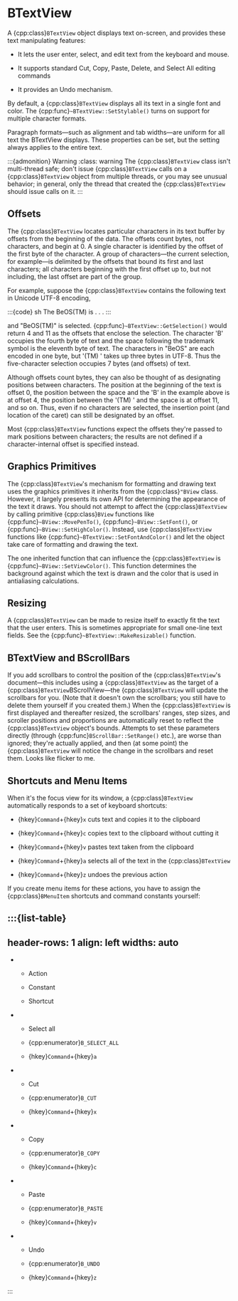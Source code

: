 # BTextView

A {cpp:class}`BTextView` object displays text on-screen, and provides
these text manipulating features:

-   It lets the user enter, select, and edit text from the keyboard and mouse.

-   It supports standard Cut, Copy, Paste, Delete, and Select All editing
commands

-   It provides an Undo mechanism.

By default, a {cpp:class}`BTextView` displays all its text in a single
font and color. The {cpp:func}`~BTextView::SetStylable()` turns on support
for multiple character formats.

Paragraph formats—such as alignment and tab widths—are uniform for all
text the BTextView displays. These properties can be set, but the setting
always applies to the entire text.

:::{admonition} Warning
:class: warning
The {cpp:class}`BTextView` class isn't multi-thread safe; don't issue
{cpp:class}`BTextView` calls on a {cpp:class}`BTextView` object from
multiple threads, or you may see unusual behavior; in general, only the
thread that created the {cpp:class}`BTextView` should issue calls on it.
:::

## Offsets

The {cpp:class}`BTextView` locates particular characters in its text
buffer by offsets from the beginning of the data. The offsets count bytes,
not characters, and begin at 0. A single character is identified by the
offset of the first byte of the character. A group of characters—the
current selection, for example—is delimited by the offsets that bound its
first and last characters; all characters beginning with the first offset
up to, but not including, the last offset are part of the group.

For example, suppose the {cpp:class}`BTextView` contains the following
text in Unicode UTF-8 encoding,

:::{code} sh
The BeOS(TM) is . . .
:::

and "BeOS(TM)" is selected. {cpp:func}`~BTextView::GetSelection()` would
return 4 and 11 as the offsets that enclose the selection. The character
'B' occupies the fourth byte of text and the space following the trademark
symbol is the eleventh byte of text. The characters in "BeOS" are each
encoded in one byte, but '(TM) ' takes up three bytes in UTF-8. Thus the
five-character selection occupies 7 bytes (and offsets) of text.

Although offsets count bytes, they can also be thought of as designating
positions between characters. The position at the beginning of the text is
offset 0, the position between the space and the 'B' in the example above
is at offset 4, the position between the '(TM) ' and the space is at offset
11, and so on. Thus, even if no characters are selected, the insertion
point (and location of the caret) can still be designated by an offset.

Most {cpp:class}`BTextView` functions expect the offsets they're passed to
mark positions between characters; the results are not defined if a
character-internal offset is specified instead.

## Graphics Primitives

The {cpp:class}`BTextView`'s mechanism for formatting and drawing text
uses the graphics primitives it inherits from the {cpp:class}`"BView`
class. However, it largely presents its own API for determining the
appearance of the text it draws. You should not attempt to affect the
{cpp:class}`BTextView` by calling primitive {cpp:class}`BView` functions
like {cpp:func}`~BView::MovePenTo()`, {cpp:func}`~BView::SetFont()`, or
{cpp:func}`~BView::SetHighColor()`. Instead, use {cpp:class}`BTextView`
functions like {cpp:func}`~BTextView::SetFontAndColor()` and let the object
take care of formatting and drawing the text.

The one inherited function that can influence the {cpp:class}`BTextView`
is {cpp:func}`~BView::SetViewColor()`. This function determines the
background against which the text is drawn and the color that is used in
antialiasing calculations.

## Resizing

A {cpp:class}`BTextView` can be made to resize itself to exactly fit the
text that the user enters. This is sometimes appropriate for small one-line
text fields. See the {cpp:func}`~BTextView::MakeResizable()` function.

## BTextView and BScrollBars

If you add scrollbars to control the position of the
{cpp:class}`BTextView`'s document—this includes using a
{cpp:class}`BTextView` as the target of a
{cpp:class}`BTextView`BScrollView—the {cpp:class}`BTextView` will update
the scrollbars for you. (Note that it doesn't own the scrollbars; you still
have to delete them yourself if you created them.) When the
{cpp:class}`BTextView` is first displayed and thereafter resized, the
scrollbars' ranges, step sizes, and scroller positions and proportions are
automatically reset to reflect the {cpp:class}`BTextView` object's bounds.
Attempts to set these parameters directly (through
{cpp:func}`BScrollBar::SetRange()` etc.), are worse than ignored; they're
actually applied, and then (at some point) the {cpp:class}`BTextView` will
notice the change in the scrollbars and reset them. Looks like flicker to
me.

## Shortcuts and Menu Items

When it's the focus view for its window, a {cpp:class}`BTextView`
automatically responds to a set of keyboard shortcuts:

-   {hkey}`Command`+{hkey}`x` cuts text and copies it to the clipboard

-   {hkey}`Command`+{hkey}`c` copies text to the clipboard without cutting it

-   {hkey}`Command`+{hkey}`v` pastes text taken from the clipboard

-   {hkey}`Command`+{hkey}`a` selects all of the text in the
{cpp:class}`BTextView`

-   {hkey}`Command`+{hkey}`z` undoes the previous action

If you create menu items for these actions, you have to assign the
{cpp:class}`BMenuItem` shortcuts and command constants yourself:

:::{list-table}
---
header-rows: 1
align: left
widths: auto
---
-
	- Action

	- Constant

	- Shortcut

-
	- Select all

	- {cpp:enumerator}`B_SELECT_ALL`

	- {hkey}`Command`+{hkey}`a`

-
	- Cut

	- {cpp:enumerator}`B_CUT`

	- {hkey}`Command`+{hkey}`x`

-
	- Copy

	- {cpp:enumerator}`B_COPY`

	- {hkey}`Command`+{hkey}`c`

-
	- Paste

	- {cpp:enumerator}`B_PASTE`

	- {hkey}`Command`+{hkey}`v`

-
	- Undo

	- {cpp:enumerator}`B_UNDO`

	- {hkey}`Command`+{hkey}`z`


:::
